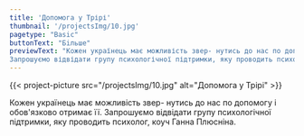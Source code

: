 ```yaml
---
title: 'Допомога у Трірі'
thumbnail: '/projectsImg/10.jpg'
pagetype: "Basic"
buttonText: "Бiльше"
previewText: "Кожен українець має можливість звер- нутись до нас по допомогу і обов'язково отримає її.  
Запрошуємо відвідати групу психологічної підтримки, яку проводить психолог, коуч Ганна Плюсніна."
---
```


{{< project-picture src="/projectsImg/10.jpg" alt="Допомога у Трірі" >}}

<div class="text-center container p-6 mx-auto">
Кожен українець має можливість звер- нутись до нас по допомогу і обов'язково отримає її.  
Запрошуємо відвідати групу психологічної підтримки, яку проводить психолог, коуч Ганна Плюсніна.
</div>
